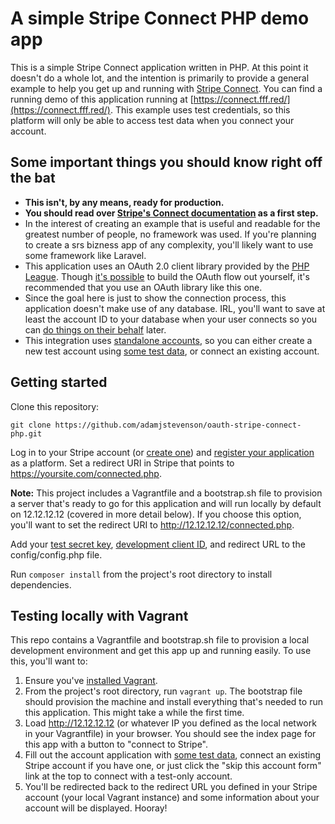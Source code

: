 # A simple Stripe Connect PHP demo app

This is a simple Stripe Connect application written in PHP. At this point it doesn't do a whole lot, and the intention is primarily to provide a general example to help you get up and running with [Stripe Connect](https://stripe.com/docs/connect). You can find a running demo of this application running at
[https://connect.fff.red/](https://connect.fff.red/). This example uses test credentials, so this platform will only be able to access test data when you connect your account.

## Some important things you should know right off the bat

* <strong>This isn't, by any means, ready for production.</strong>
* <strong>You should read over [Stripe's Connect documentation](https://stripe.com/docs/connect/standalone-accounts) as a first step.</strong>
* In the interest of creating an example that is useful and readable for the greatest number of people, no framework was used. If you're planning to create a srs bizness app of any complexity, you'll likely want to use some framework like Laravel. 
* This application uses an OAuth 2.0 client library provided by the [PHP League](https://github.com/thephpleague/oauth2-client). Though [it's possible](https://stripe.com/docs/connect/standalone-accounts#sample-code) to build the OAuth flow out yourself, it's recommended that you use an OAuth library like this one.
* Since the goal here is just to show the connection process, this application doesn't make use of any database. IRL, you'll want to save at least the account ID to your database when your user connects so you can [do things on their behalf](https://stripe.com/docs/connect/authentication#authentication-via-the-stripe-account-header) later.
* This integration uses [standalone accounts](https://stripe.com/docs/connect/standalone-accounts), so you can either create a new test account using [some test data](https://stripe.com/docs/testing), or connect an existing account. 

## Getting started

Clone this repository:

```
git clone https://github.com/adamjstevenson/oauth-stripe-connect-php.git
```

Log in to your Stripe account (or [create one](https://dashboard.stripe.com/register)) and [register your application](https://dashboard.stripe.com/account/applications/settings) as a platform. Set a redirect URI in Stripe that points to https://yoursite.com/connected.php. 

**Note:** This project includes a Vagrantfile and a bootstrap.sh file to provision a server that's ready to go for this application and will run locally by default on 12.12.12.12 (covered in more detail below). If you choose this option, you'll want to set the redirect URI to http://12.12.12.12/connected.php. 

Add your [test secret key](https://dashboard.stripe.com/account/apikeys), [development client ID](https://dashboard.stripe.com/account/applications/settings), and redirect URL to the config/config.php file. 

Run `composer install` from the project's root directory to install dependencies.

## Testing locally with Vagrant

This repo contains a Vagrantfile and bootstrap.sh file to provision a local development environment and get this app up and running easily. To use this, you'll want to:

1. Ensure you've [installed Vagrant](http://www.vagrantup.com/downloads.html).
2. From the project's root directory, run `vagrant up`. The bootstrap file should provision the machine and install everything that's needed to run this application. This might take a while the first time. 
3. Load http://12.12.12.12 (or whatever IP you defined as the local network in your Vagrantfile) in your browser. You should see the index page for this app with a button to "connect to Stripe".
4. Fill out the account application with [some test data](https://stripe.com/docs/testing), connect an existing Stripe account if you have one, or just click the "skip this account form" link at the top to connect with a test-only account. 
5. You'll be redirected back to the redirect URL you defined in your Stripe account (your local Vagrant instance) and some information about your account will be displayed. Hooray!

